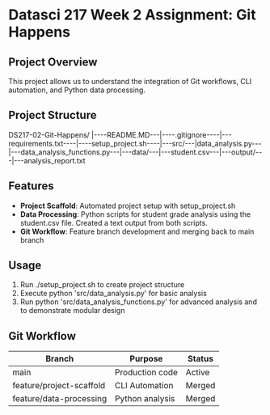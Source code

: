 # Datasci 217 Week 2 Assignment: Git Happens 

## Project Overview 
This project allows us to understand the integration of Git workflows, CLI automation, and Python data processing. 

## Project Structure 
DS217-02-Git-Happens/ |----README.MD---|----.gitignore----|---requirements.txt----|----setup_project.sh----|---src/---|data_analysis.py---|---data_analysis_functions.py---|---data/---|---student.csv---|---output/---|---analysis_report.txt

## Features
- **Project Scaffold**: Automated project setup with setup_project.sh
- **Data Processing**: Python scripts for student grade analysis using the student.csv file. Created a text output from both scripts. 
- **Git Workflow**: Feature branch development and merging back to main branch

## Usage
1. Run ./setup_project.sh to create project structure
2. Execute python 'src/data_analysis.py' for basic analysis 
3. Run python 'src/data_analysis_functions.py' for advanced analysis and to demonstrate modular design 

## Git Workflow 
| Branch | Purpose | Status |
|--------|---------|--------|
| main | Production code | Active |
| feature/project-scaffold | CLI Automation | Merged |
| feature/data-processing | Python analysis | Merged |